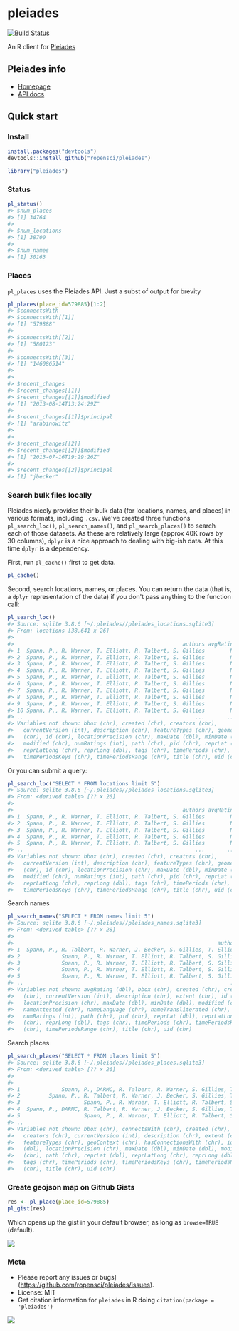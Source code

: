 pleiades
=======



[![Build Status](https://api.travis-ci.org/ropensci/pleiades.png)](https://travis-ci.org/ropensci/pleiades)

An R client for [Pleiades](http://pleiades.stoa.org/home)

## Pleiades info

+ [Homepage](http://pleiades.stoa.org/home)
+ [API docs](http://api.pleiades.stoa.org/)

## Quick start

### Install


```r
install.packages("devtools")
devtools::install_github("ropensci/pleiades")
```


```r
library("pleiades")
```

### Status


```r
pl_status()
#> $num_places
#> [1] 34764
#> 
#> $num_locations
#> [1] 38700
#> 
#> $num_names
#> [1] 30163
```

### Places

`pl_places` uses the Pleiades API. Just a subst of output for brevity


```r
pl_places(place_id=579885)[1:2]
#> $connectsWith
#> $connectsWith[[1]]
#> [1] "579888"
#> 
#> $connectsWith[[2]]
#> [1] "580123"
#> 
#> $connectsWith[[3]]
#> [1] "146086514"
#> 
#> 
#> $recent_changes
#> $recent_changes[[1]]
#> $recent_changes[[1]]$modified
#> [1] "2013-08-14T13:24:29Z"
#> 
#> $recent_changes[[1]]$principal
#> [1] "arabinowitz"
#> 
#> 
#> $recent_changes[[2]]
#> $recent_changes[[2]]$modified
#> [1] "2013-07-16T19:29:26Z"
#> 
#> $recent_changes[[2]]$principal
#> [1] "jbecker"
```

### Search bulk files locally

Pleiades nicely provides their bulk data (for locations, names, and places) in various formats, including `.csv`. We've created three functions `pl_search_loc()`, `pl_search_names()`, and `pl_search_places()` to search each of those datasets. As these are relatively large (approx 40K rows by 30 columns), `dplyr` is a nice approach to dealing with big-ish data. At this time `dplyr` is a dependency. 

First, run `pl_cache()` first to get data. 


```r
pl_cache()
```

Second, search locations, names, or places. You can return the data (that is, a `dplyr` representation of the data) if you don't pass anything to the function call:


```r
pl_search_loc()
#> Source: sqlite 3.8.6 [~/.pleiades//pleiades_locations.sqlite3]
#> From: locations [38,641 x 26]
#> 
#>                                                     authors avgRating
#> 1  Spann, P., R. Warner, T. Elliott, R. Talbert, S. Gillies        NA
#> 2  Spann, P., R. Warner, T. Elliott, R. Talbert, S. Gillies        NA
#> 3  Spann, P., R. Warner, T. Elliott, R. Talbert, S. Gillies        NA
#> 4  Spann, P., R. Warner, T. Elliott, R. Talbert, S. Gillies        NA
#> 5  Spann, P., R. Warner, T. Elliott, R. Talbert, S. Gillies        NA
#> 6  Spann, P., R. Warner, T. Elliott, R. Talbert, S. Gillies        NA
#> 7  Spann, P., R. Warner, T. Elliott, R. Talbert, S. Gillies        NA
#> 8  Spann, P., R. Warner, T. Elliott, R. Talbert, S. Gillies        NA
#> 9  Spann, P., R. Warner, T. Elliott, R. Talbert, S. Gillies        NA
#> 10 Spann, P., R. Warner, T. Elliott, R. Talbert, S. Gillies        NA
#> ..                                                      ...       ...
#> Variables not shown: bbox (chr), created (chr), creators (chr),
#>   currentVersion (int), description (chr), featureTypes (chr), geometry
#>   (chr), id (chr), locationPrecision (chr), maxDate (dbl), minDate (dbl),
#>   modified (chr), numRatings (int), path (chr), pid (chr), reprLat (dbl),
#>   reprLatLong (chr), reprLong (dbl), tags (chr), timePeriods (chr),
#>   timePeriodsKeys (chr), timePeriodsRange (chr), title (chr), uid (chr)
```

Or you can submit a query:


```r
pl_search_loc("SELECT * FROM locations limit 5")
#> Source: sqlite 3.8.6 [~/.pleiades//pleiades_locations.sqlite3]
#> From: <derived table> [?? x 26]
#> 
#>                                                     authors avgRating
#> 1  Spann, P., R. Warner, T. Elliott, R. Talbert, S. Gillies        NA
#> 2  Spann, P., R. Warner, T. Elliott, R. Talbert, S. Gillies        NA
#> 3  Spann, P., R. Warner, T. Elliott, R. Talbert, S. Gillies        NA
#> 4  Spann, P., R. Warner, T. Elliott, R. Talbert, S. Gillies        NA
#> 5  Spann, P., R. Warner, T. Elliott, R. Talbert, S. Gillies        NA
#> ..                                                      ...       ...
#> Variables not shown: bbox (chr), created (chr), creators (chr),
#>   currentVersion (int), description (chr), featureTypes (chr), geometry
#>   (chr), id (chr), locationPrecision (chr), maxDate (dbl), minDate (dbl),
#>   modified (chr), numRatings (int), path (chr), pid (chr), reprLat (dbl),
#>   reprLatLong (chr), reprLong (dbl), tags (chr), timePeriods (chr),
#>   timePeriodsKeys (chr), timePeriodsRange (chr), title (chr), uid (chr)
```

Search names


```r
pl_search_names("SELECT * FROM names limit 5")
#> Source: sqlite 3.8.6 [~/.pleiades//pleiades_names.sqlite3]
#> From: <derived table> [?? x 28]
#> 
#>                                                                authors
#> 1  Spann, P., R. Talbert, R. Warner, J. Becker, S. Gillies, T. Elliott
#> 2             Spann, P., R. Warner, T. Elliott, R. Talbert, S. Gillies
#> 3             Spann, P., R. Warner, T. Elliott, R. Talbert, S. Gillies
#> 4             Spann, P., R. Warner, T. Elliott, R. Talbert, S. Gillies
#> 5             Spann, P., R. Warner, T. Elliott, R. Talbert, S. Gillies
#> ..                                                                 ...
#> Variables not shown: avgRating (dbl), bbox (chr), created (chr), creators
#>   (chr), currentVersion (int), description (chr), extent (chr), id (chr),
#>   locationPrecision (chr), maxDate (dbl), minDate (dbl), modified (chr),
#>   nameAttested (chr), nameLanguage (chr), nameTransliterated (chr),
#>   numRatings (int), path (chr), pid (chr), reprLat (dbl), reprLatLong
#>   (chr), reprLong (dbl), tags (chr), timePeriods (chr), timePeriodsKeys
#>   (chr), timePeriodsRange (chr), title (chr), uid (chr)
```

Search places


```r
pl_search_places("SELECT * FROM places limit 5")
#> Source: sqlite 3.8.6 [~/.pleiades//pleiades_places.sqlite3]
#> From: <derived table> [?? x 26]
#> 
#>                                                                       authors
#> 1             Spann, P., DARMC, R. Talbert, R. Warner, S. Gillies, T. Elliott
#> 2         Spann, P., R. Talbert, R. Warner, J. Becker, S. Gillies, T. Elliott
#> 3                    Spann, P., R. Warner, T. Elliott, R. Talbert, S. Gillies
#> 4  Spann, P., DARMC, R. Talbert, R. Warner, J. Becker, S. Gillies, T. Elliott
#> 5                    Spann, P., R. Warner, T. Elliott, R. Talbert, S. Gillies
#> ..                                                                        ...
#> Variables not shown: bbox (chr), connectsWith (chr), created (chr),
#>   creators (chr), currentVersion (int), description (chr), extent (chr),
#>   featureTypes (chr), geoContext (chr), hasConnectionsWith (chr), id
#>   (dbl), locationPrecision (chr), maxDate (dbl), minDate (dbl), modified
#>   (chr), path (chr), reprLat (dbl), reprLatLong (chr), reprLong (dbl),
#>   tags (chr), timePeriods (chr), timePeriodsKeys (chr), timePeriodsRange
#>   (chr), title (chr), uid (chr)
```

### Create geojson map on Github Gists


```r
res <- pl_place(place_id=579885)
pl_gist(res)
```

Which opens up the gist in your default browser, as long as `browse=TRUE` (default).

![](http://f.cl.ly/items/251s021t0c020u0K3942/Screen%20Shot%202014-07-31%20at%2010.34.02%20AM.png)

### Meta

* Please report any issues or bugs](https://github.com/ropensci/pleiades/issues).
* License: MIT
* Get citation information for `pleiades` in R doing `citation(package = 'pleiades')`

[![](http://ropensci.org/public_images/github_footer.png)](http://ropensci.org)
